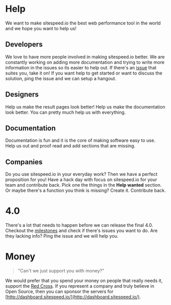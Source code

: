 # Help
We want to make sitespeed.io the best web performance tool in the world and we hope you want to help us!

## Developers
We love to have more people involved in making sitespeed.io better. We are constantly working on adding more documentation and trying to write more information in the issues so its easier to help out. If there's an [issue](https://github.com/sitespeedio/sitespeed.io/issues) that suites you, take it on! If you want help to get started or want to discuss the solution, ping the issue and we can setup a hangout.

## Designers
Help us make the result pages look better! Help us make the documentation look better. You can pretty much help us with everything.

## Documentation
Documentation is fun and it is the core of making software easy to use. Help us out and proof read and add sections that are missing. 

## Companies
Do you use sitespeed.io in your everyday work? Then we have a perfect proposition for you! Have a hack day with focus on sitespeed.io for your team and contribute back. Pick one the things in the **Help wanted** section. Or maybe there's a function you think is missing? Create it. Contribute back. 

# 4.0
There's a lot that needs to happen before we can release the final 4.0. Checkout the [milestones](https://github.com/sitespeedio/sitespeed.io/milestones) and check if there's issues you want to do. Are they lacking info? Ping the issue and we will help you.  


# Money
> "Can't we just support you with money?" 

We would prefer that you spend your money on people that really needs it, support the [Red Cross](https://www.icrc.org/eng/donations/ways-to-donate/). If you represent a company and truly believe in Open Source, then you can sponsor the servers for [http://dashboard.sitespeed.io/](http://dashboard.sitespeed.io/).
